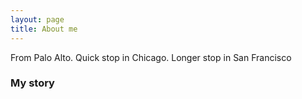 ```yaml
---
layout: page
title: About me
---
```


From Palo Alto. Quick stop in Chicago. Longer stop in San Francisco 

### My story

